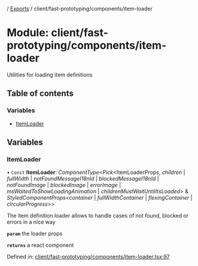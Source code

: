 [](../README.md) / [Exports](../modules.md) / client/fast-prototyping/components/item-loader

# Module: client/fast-prototyping/components/item-loader

Utilities for loading item definitions

## Table of contents

### Variables

- [ItemLoader](client_fast_prototyping_components_item_loader.md#itemloader)

## Variables

### ItemLoader

• `Const` **ItemLoader**: *ComponentType*<*Pick*<ItemLoaderProps, *children* \| *fullWidth* \| *notFoundMessageI18nId* \| *blockedMessageI18nId* \| *notFoundImage* \| *blockedImage* \| *errorImage* \| *msWaitedToShowLoadingAnimation* \| *childrenMustWaitUntilItsLoaded*\> & *StyledComponentProps*<*container* \| *fullWidthContainer* \| *flexingContainer* \| *circularProgress*\>\>

The item definition loader allows to handle cases of not found, blocked or errors in a nice way

**`param`** the loader props

**`returns`** a react component

Defined in: [client/fast-prototyping/components/item-loader.tsx:97](https://github.com/onzag/itemize/blob/11a98dec/client/fast-prototyping/components/item-loader.tsx#L97)
